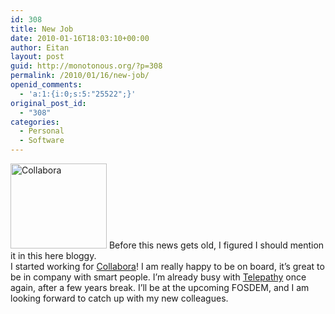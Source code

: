 ```yaml
---
id: 308
title: New Job
date: 2010-01-16T18:03:10+00:00
author: Eitan
layout: post
guid: http://monotonous.org/?p=308
permalink: /2010/01/16/new-job/
openid_comments:
  - 'a:1:{i:0;s:5:"25522";}'
original_post_id:
  - "308"
categories:
  - Personal
  - Software
---
```

<img class="alignright" title="Collabora" src="http://planet.collabora.co.uk/images/collabora.png" alt="Collabora" width="154" height="136" /> Before this news gets old, I figured I should mention it in this here bloggy.  
I started working for [Collabora](http://www.collabora.co.uk "Collabora")! I am really happy to be on board, it&#8217;s great to be in company with smart people. I&#8217;m already busy with [Telepathy](http://telepathy.freedesktop.org/wiki "Telepathy wiki page") once again, after a few years break. I&#8217;ll be at the upcoming FOSDEM, and I am looking forward to catch up with my new colleagues.